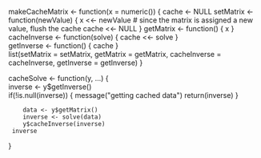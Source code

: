makeCacheMatrix <- function(x = numeric()) {
       cache <- NULL
       setMatrix <- function(newValue) {
               x <<- newValue
               # since the matrix is assigned a new value, flush the cache
               cache <<- NULL
       }
       getMatrix <- function() {
               x
       }
       cacheInverse <- function(solve) {
               cache <<- solve
       }      
       getInverse <- function() {
               cache
       }      
        list(setMatrix = setMatrix, getMatrix = getMatrix, cacheInverse = cacheInverse, getInverse = getInverse)
}

cacheSolve <- function(y, ...) {  
        inverse <- y$getInverse()      
        if(!is.null(inverse)) {
                message("getting cached data")
                return(inverse)
        }
        
        data <- y$getMatrix()
        inverse <- solve(data)
        y$cacheInverse(inverse)
     inverse
}